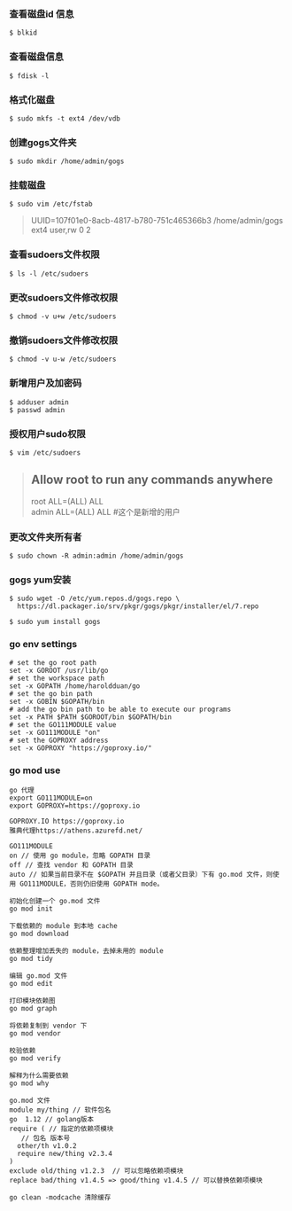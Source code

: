 <!--
@author: harold.duan
@date: 19-06-01
@memo: Notes logging
-->

### 查看磁盘id 信息

``` 
$ blkid
```

### 查看磁盘信息

```
$ fdisk -l
```

### 格式化磁盘

``` format device
$ sudo mkfs -t ext4 /dev/vdb
```

### 创建gogs文件夹

``` command
$ sudo mkdir /home/admin/gogs
```

### 挂载磁盘

``` command
$ sudo vim /etc/fstab
```

> UUID=107f01e0-8acb-4817-b780-751c465366b3 /home/admin/gogs        ext4    user,rw         0 2

### 查看sudoers文件权限

``` command
$ ls -l /etc/sudoers
```

### 更改sudoers文件修改权限

``` command
$ chmod -v u+w /etc/sudoers
```

### 撤销sudoers文件修改权限

``` command
$ chmod -v u-w /etc/sudoers
```

### 新增用户及加密码

``` command
$ adduser admin
$ passwd admin
```

### 授权用户sudo权限

``` command
$ vim /etc/sudoers
```

> ## Allow root to run any commands anywhere
> root    ALL=(ALL)       ALL  
> admin  ALL=(ALL)       ALL  #这个是新增的用户

### 更改文件夹所有者

``` command
$ sudo chown -R admin:admin /home/admin/gogs
```

### gogs yum安装

``` command
$ sudo wget -O /etc/yum.repos.d/gogs.repo \
  https://dl.packager.io/srv/pkgr/gogs/pkgr/installer/el/7.repo

$ sudo yum install gogs
```

### go env settings

``` config.fish
# set the go root path
set -x GOROOT /usr/lib/go
# set the workspace path
set -x GOPATH /home/haroldduan/go
# set the go bin path
set -x GOBIN $GOPATH/bin
# add the go bin path to be able to execute our programs
set -x PATH $PATH $GOROOT/bin $GOPATH/bin
# set the GO111MODULE value
set -x GO111MODULE "on"
# set the GOPROXY address
set -x GOPROXY "https://goproxy.io/"
```

### go mod use

``` command
go 代理
export GO111MODULE=on
export GOPROXY=https://goproxy.io

GOPROXY.IO https://goproxy.io
雅典代理https://athens.azurefd.net/

GO111MODULE
on // 使用 go module，忽略 GOPATH 目录
off // 查找 vendor 和 GOPATH 目录
auto // 如果当前目录不在 $GOPATH 并且目录（或者父目录）下有 go.mod 文件，则使用 GO111MODULE，否则仍旧使用 GOPATH mode。

初始化创建一个 go.mod 文件
go mod init

下载依赖的 module 到本地 cache
go mod download

依赖整理增加丢失的 module，去掉未用的 module
go mod tidy

编辑 go.mod 文件
go mod edit

打印模块依赖图
go mod graph

将依赖复制到 vendor 下
go mod vendor

校验依赖
go mod verify

解释为什么需要依赖
go mod why

go.mod 文件
module my/thing // 软件包名
go  1.12 // golang版本
require ( // 指定的依赖项模块
   // 包名 版本号
  other/th v1.0.2
  require new/thing v2.3.4
)
exclude old/thing v1.2.3  // 可以忽略依赖项模块
replace bad/thing v1.4.5 => good/thing v1.4.5 // 可以替换依赖项模块

go clean -modcache 清除缓存
```